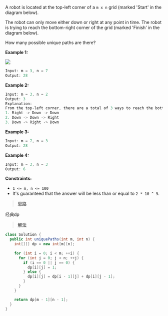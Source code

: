 A robot is located at the top-left corner of a `m x n` grid (marked 'Start' in the diagram below).

The robot can only move either down or right at any point in time. The robot is trying to reach the bottom-right corner of the grid (marked 'Finish' in the diagram below).

How many possible unique paths are there?

**Example 1:**

![](https://typora-us.oss-us-west-1.aliyuncs.com/robot_maze.png)

```java
Input: m = 3, n = 7
Output: 28
```

**Example 2:**

```java
Input: m = 3, n = 2
Output: 3
Explanation:
From the top-left corner, there are a total of 3 ways to reach the bottom-right corner:
1. Right -> Down -> Down
2. Down -> Down -> Right
3. Down -> Right -> Down
```

**Example 3:**

```java
Input: m = 7, n = 3
Output: 28
```

**Example 4:**

```java
Input: m = 3, n = 3
Output: 6
```

**Constraints:**

- `1 <= m, n <= 100`
- It's guaranteed that the answer will be less than or equal to `2 * 10 ^ 9`.

> **思路**

经典dp

> **解法**

```java
class Solution {
  public int uniquePaths(int m, int n) {
    int[][] dp = new int[m][n];
      
    for (int i = 0; i < m; ++i) {
      for (int j = 0; j < n; ++j) {
        if (i == 0 || j == 0) {
          dp[i][j] = 1;
        } else {
          dp[i][j] = dp[i - 1][j] + dp[i][j - 1];
        }
      }
    }

    return dp[m - 1][n - 1];
  }
}
```

